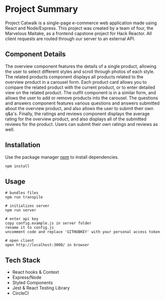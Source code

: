 # Project Summary

Project Catwalk is a single-page e-commerce web application made using React and Node/Express. This project was created by a team of four, the Marvelous Maitake, as a frontend capstone project for Hack Reactor. All client requests are routed through our server to an external API.

## Component Details
The overview component features the details of a single product, allowing the user to select different styles and scroll through photos of each style. The related products component displays all products related to the overview product in a carousel form. Each product card allows you to compare the related product with the current product, or to enter detailed view on the related product. The outfit component is in a similar form, and allows the user to add or remove products into the carousel. The questions and answers component features various questions and answers submitted about the overview product, and also allows the user to submit their own q&a's. Finally, the ratings and reviews component displays the average rating for the overview product, and also displays all of the submitted reviews for the product. Users can submit their own ratings and reviews as well.

## Installation

Use the package manager [npm](https://www.npmjs.com/) to install dependencies.

```bash
npm install
```

## Usage
```
# bundles files
npm run transpile

# initializes server
npm run server

# enter api key
copy config.example.js in server folder
rename it to config.js
uncomment code and replace 'GITHUBKEY' with your personal access token

# open client
open http://localhost:3000/ in browser
```

## Tech Stack
- React hooks & Context
- Express/Node
- Styled Components
- Jest & React Testing Library
- CircleCI
